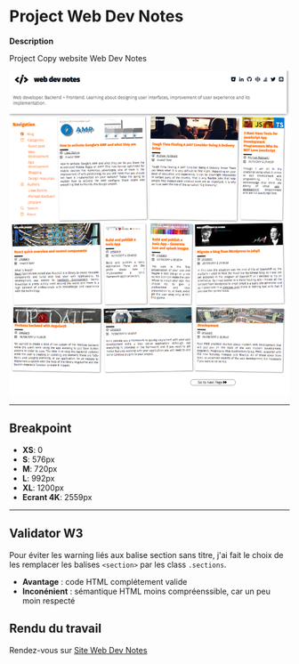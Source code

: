 
# Project Web Dev Notes

**Description**

Project Copy website Web Dev Notes 

![webdevnotes-xl](/projet-img/projet_webdevnotes-el.png)

-----------------
## Breakpoint

* **XS**: 0
* **S**: 576px
* **M**: 720px
* **L**: 992px
* **XL**: 1200px
* **Ecrant 4K**: 2559px

-----------------

## Validator W3

Pour éviter les warning liés aux balise section sans titre, j'ai fait le choix de les remplacer les balises `<section>` par les class `.sections`.

* **Avantage** : code HTML complétement valide 
* **Inconénient** : sémantique HTML moins compréenssible, car un peu moin respecté 

## Rendu du travail  

Rendez-vous sur [Site Web Dev Notes](https://thibaudturlan.github.io/project_web_dev_notes/)